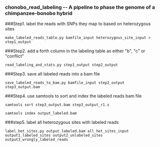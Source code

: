 ### chonobo_read_labeling -- A pipeline to phase the genome of a chimpanzee-bonobo hybrid


###Step1. label the reads with SNPs they map to based on heterozygous sites

`make_labeled_reads_table.py bamfile_input heterozygous_site_input > step1_output`

###Step2. add a forth column in the labeling table as either "b", "c" or "conflict"

`read_labeling_and_stats.py step1_output step2_output`

###Step3. save all labeled reads into a bam file

`save_labeled_reads_to_bam.py bamfile_input step2_output step3_output.bam`

###Step4. use samtools to sort and index the labeled reads bam file

`samtools sort step3_output.bam step3_output_r1.s`

`samtools index output_labeled.bam`

###step5. label all heterozygous sites with labeled reads

`label_het_sites.py output_labeled.bam all_het_sites_input output1_labeled_sites output2_unlabeled_sites output3_wrongly_labeled_reads`
